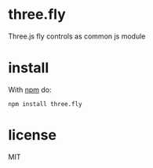 # three.fly

Three.js fly controls as common js module

# install

With [npm](https://npmjs.org) do:

```
npm install three.fly
```

# license

MIT
